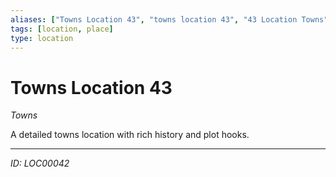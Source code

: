 ```yaml
---
aliases: ["Towns Location 43", "towns location 43", "43 Location Towns"]
tags: [location, place]
type: location
---
```


# Towns Location 43

*Towns*

A detailed towns location with rich history and plot hooks.

---
*ID: LOC00042*